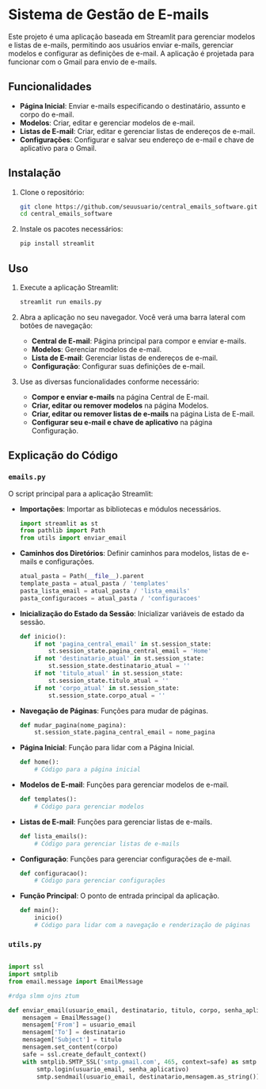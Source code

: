 # Sistema de Gestão de E-mails

Este projeto é uma aplicação baseada em Streamlit para gerenciar modelos e listas de e-mails, permitindo aos usuários enviar e-mails, gerenciar modelos e configurar as definições de e-mail. A aplicação é projetada para funcionar com o Gmail para envio de e-mails.

## Funcionalidades

- **Página Inicial**: Enviar e-mails especificando o destinatário, assunto e corpo do e-mail.
- **Modelos**: Criar, editar e gerenciar modelos de e-mail.
- **Listas de E-mail**: Criar, editar e gerenciar listas de endereços de e-mail.
- **Configurações**: Configurar e salvar seu endereço de e-mail e chave de aplicativo para o Gmail.

## Instalação

1. Clone o repositório:
    ```bash
    git clone https://github.com/seuusuario/central_emails_software.git
    cd central_emails_software
    ```

2. Instale os pacotes necessários:
    ```bash
    pip install streamlit
    ```

## Uso

1. Execute a aplicação Streamlit:
    ```bash
    streamlit run emails.py
    ```

2. Abra a aplicação no seu navegador. Você verá uma barra lateral com botões de navegação:
    - **Central de E-mail**: Página principal para compor e enviar e-mails.
    - **Modelos**: Gerenciar modelos de e-mail.
    - **Lista de E-mail**: Gerenciar listas de endereços de e-mail.
    - **Configuração**: Configurar suas definições de e-mail.

3. Use as diversas funcionalidades conforme necessário:
    - **Compor e enviar e-mails** na página Central de E-mail.
    - **Criar, editar ou remover modelos** na página Modelos.
    - **Criar, editar ou remover listas de e-mails** na página Lista de E-mail.
    - **Configurar seu e-mail e chave de aplicativo** na página Configuração.

## Explicação do Código

### `emails.py`

O script principal para a aplicação Streamlit:

- **Importações**: Importar as bibliotecas e módulos necessários.
    ```python
    import streamlit as st
    from pathlib import Path
    from utils import enviar_email
    ```

- **Caminhos dos Diretórios**: Definir caminhos para modelos, listas de e-mails e configurações.
    ```python
    atual_pasta = Path(__file__).parent
    template_pasta = atual_pasta / 'templates'
    pasta_lista_email = atual_pasta / 'lista_emails'
    pasta_configuracoes = atual_pasta / 'configuracoes'
    ```

- **Inicialização do Estado da Sessão**: Inicializar variáveis de estado da sessão.
    ```python
    def inicio():
        if not 'pagina_central_email' in st.session_state:
            st.session_state.pagina_central_email = 'Home'
        if not 'destinatario_atual' in st.session_state:
            st.session_state.destinatario_atual = ''
        if not 'titulo_atual' in st.session_state:
            st.session_state.titulo_atual = ''
        if not 'corpo_atual' in st.session_state:
            st.session_state.corpo_atual = ''
    ```

- **Navegação de Páginas**: Funções para mudar de páginas.
    ```python
    def mudar_pagina(nome_pagina):
        st.session_state.pagina_central_email = nome_pagina
    ```

- **Página Inicial**: Função para lidar com a Página Inicial.
    ```python
    def home():
        # Código para a página inicial
    ```

- **Modelos de E-mail**: Funções para gerenciar modelos de e-mail.
    ```python
    def templates():
        # Código para gerenciar modelos
    ```

- **Listas de E-mail**: Funções para gerenciar listas de e-mails.
    ```python
    def lista_emails():
        # Código para gerenciar listas de e-mails
    ```

- **Configuração**: Funções para gerenciar configurações de e-mail.
    ```python
    def configuracao():
        # Código para gerenciar configurações
    ```

- **Função Principal**: O ponto de entrada principal da aplicação.
    ```python
    def main():
        inicio()
        # Código para lidar com a navegação e renderização de páginas
    ```

### `utils.py`  

```python

import ssl
import smtplib
from email.message import EmailMessage

#rdga slmm ojns ztum

def enviar_email(usuario_email, destinatario, titulo, corpo, senha_aplicativo):
    mensagem = EmailMessage()
    mensagem['From'] = usuario_email
    mensagem['To'] = destinatario
    mensagem['Subject'] = titulo
    mensagem.set_content(corpo)
    safe = ssl.create_default_context()
    with smtplib.SMTP_SSL('smtp.gmail.com', 465, context=safe) as smtp:
        smtp.login(usuario_email, senha_aplicativo)
        smtp.sendmail(usuario_email, destinatario,mensagem.as_string())
 ```

